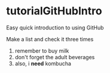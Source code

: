 # tutorialGitHubIntro
Easy quick introduction to using GitHub

Make a list and check it three times
1. remember to buy milk
2. don't forget the adult beverages
3. also, i **need** kombucha 
